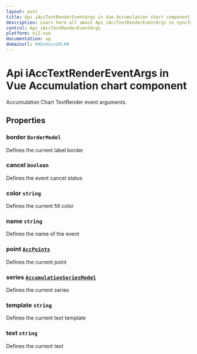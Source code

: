 ```yaml
---
layout: post
title: Api iAccTextRenderEventArgs in Vue Accumulation chart component | Syncfusion
description: Learn here all about Api iAccTextRenderEventArgs in Syncfusion Vue Accumulation chart component of Syncfusion Essential JS 2 and more.
control: Api iAccTextRenderEventArgs 
platform: ej2-vue
documentation: ug
domainurl: ##DomainURL##
---
```


# Api iAccTextRenderEventArgs in Vue Accumulation chart component

Accumulation Chart TextRender event arguments.

## Properties

### border `BorderModel`

Defines the current label border

### cancel `boolean`

Defines the event cancel status

### color `string`

Defines the current fill color

### name `string`

Defines the name of the event

### point [`AccPoints`](https://ej2.syncfusion.com/vue/documentation/api-accPoints.html)

Defines the current point

### series [`AccumulationSeriesModel`](https://ej2.syncfusion.com/vue/documentation/api-accumulationSeriesModel.html)

Defines the current series

### template `string`

Defines the current text template

### text `string`

Defines the current text

